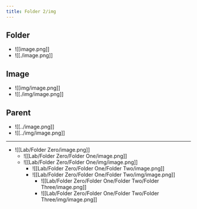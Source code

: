 ```yaml
---
title: Folder 2/img
---
```


## Folder

- ![[image.png]]
- ![[./image.png]]

## Image

- ![[img/image.png]]
- ![[./img/image.png]]

## Parent

- ![[../image.png]]
- ![[../img/image.png]]

----

- ![[Lab/Folder Zero/image.png]]
	- ![[Lab/Folder Zero/Folder One/image.png]]
	- ![[Lab/Folder Zero/Folder One/img/image.png]]
		- ![[Lab/Folder Zero/Folder One/Folder Two/image.png]]
		- ![[Lab/Folder Zero/Folder One/Folder Two/img/image.png]]
			- ![[Lab/Folder Zero/Folder One/Folder Two/Folder Three/image.png]]
			- ![[Lab/Folder Zero/Folder One/Folder Two/Folder Three/img/image.png]]
